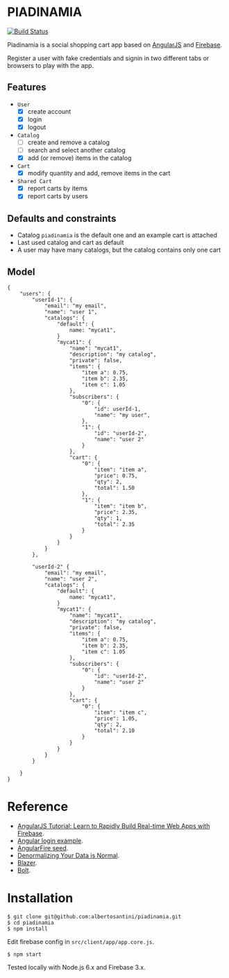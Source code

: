 PIADINAMIA
==========
[![Build Status](https://travis-ci.org/albertosantini/piadinamia.png)](https://travis-ci.org/albertosantini/piadinamia)

Piadinamia is a social shopping cart app based on [AngularJS](https://angularjs.org/)
and [Firebase](https://www.firebase.com/).

Register a user with fake credentials and signin in two different tabs or
browsers to play with the app.

Features
--------

- `User`
    - [x] create account
    - [x] login
    - [x] logout

- `Catalog`
    - [ ] create and remove a catalog
    - [ ] search and select another catalog
    - [X] add (or remove) items in the catalog

- `Cart`
    - [x] modify quantity and add, remove items in the cart

- `Shared Cart`
    - [x] report carts by items
    - [x] report carts by users

Defaults and constraints
------------------------

- Catalog `piadinamia` is the default one and an example cart is attached
- Last used catalog and cart as default
- A user may have many catalogs, but the catalog contains only one cart

Model
-----

```
{
    "users": {
        "userId-1": {
            "email": "my email",
            "name": "user 1",
            "catalogs": {
                "default": {
                    name: "mycat1",
                }
                "mycat1": {
                    "name": "mycat1",
                    "description": "my catalog",
                    "private": false,
                    "items": {
                        "item a": 0.75,
                        "item b": 2.35,
                        "item c": 1.05
                    },
                    "subscribers": {
                        "0": {
                            "id": userId-1,
                            "name": "my user",
                        },
                        "1": {
                            "id": "userId-2",
                            "name": "user 2"
                        }
                    },
                    "cart": {
                        "0": {
                            "item": "item a",
                            "price": 0.75,
                            "qty": 2,
                            "total": 1.50
                        },
                        "1": {
                            "item": "item b",
                            "price": 2.35,
                            "qty": 1,
                            "total": 2.35
                        }
                    }
                }
            }
        },

        "userId-2" {
            "email": "my email",
            "name": "user 2",
            "catalogs": {
                "default": {
                    name: "mycat1",
                }
                "mycat1": {
                    "name": "mycat1",
                    "description": "my catalog",
                    "private": false,
                    "items": {
                        "item a": 0.75,
                        "item b": 2.35,
                        "item c": 1.05
                    },
                    "subscribers": {
                        "0": {
                            "id": "userId-2",
                            "name": "user 2"
                        }
                    },
                    "cart": {
                        "0": {
                            "item": "item c",
                            "price": 1.05,
                            "qty": 2,
                            "total": 2.10
                        }
                    }
                }
            }
        }

    }
}
```

Reference
=========

- [AngularJS Tutorial: Learn to Rapidly Build Real-time Web Apps with Firebase](http://www.thinkster.io/pick/eHPCs7s87O/angularjs-tutorial-learn-to-rapidly-build-real-time-web-apps-with-firebase).
- [Angular login example](https://github.com/mrgamer/angular-login-example).
- [AngularFire seed](https://github.com/firebase/angularFire-seed).
- [Denormalizing Your Data is Normal](https://www.firebase.com/blog/2013-04-12-denormalizing-is-normal.html).
- [Blazer](https://github.com/firebase/blaze_compiler).
- [Bolt](https://github.com/firebase/bolt).

Installation
============

    $ git clone git@github.com:albertosantini/piadinamia.git
    $ cd piadinamia
    $ npm install

Edit firebase config in `src/client/app/app.core.js`.

    $ npm start

Tested locally with Node.js 6.x and Firebase 3.x.
